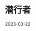 ---
title: "潜行者"
date: "2023-03-22"
price: "20.00"
theaters: ["北京大学百周年纪念讲堂"]
remark: ['原声影片・中文字幕']
---